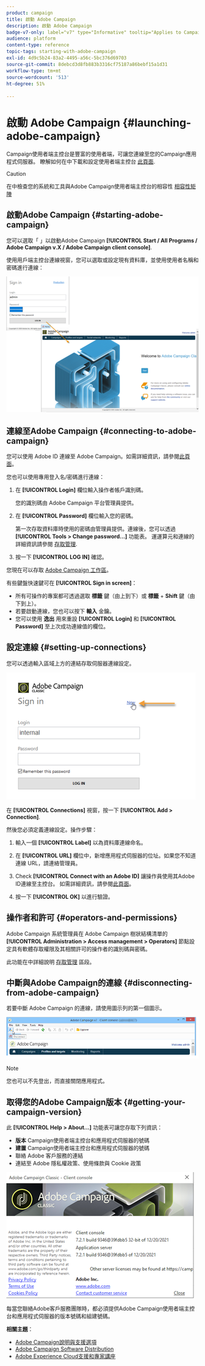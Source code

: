 ```yaml
---
product: campaign
title: 啟動 Adobe Campaign
description: 啟動 Adobe Campaign
badge-v7-only: label="v7" type="Informative" tooltip="Applies to Campaign Classic v7 only"
audience: platform
content-type: reference
topic-tags: starting-with-adobe-campaign
exl-id: 4d9c5b24-83a2-4495-a56c-5bc376d69703
source-git-commit: 8debcd3d8fb883b3316cf75187a86bebf15a1d31
workflow-type: tm+mt
source-wordcount: '513'
ht-degree: 51%

---
```


# 啟動 Adobe Campaign {#launching-adobe-campaign}



Campaign使用者端主控台是豐富的使用者端，可讓您連線至您的Campaign應用程式伺服器。 瞭解如何在中下載和設定使用者端主控台 [此頁面](../../installation/using/installing-the-client-console.md).

>[!CAUTION]
>
>在中檢查您的系統和工具與Adobe Campaign使用者端主控台的相容性 [相容性矩陣](../../rn/using/compatibility-matrix.md#ClientConsoleoperatingsystems)

## 啟動Adobe Campaign {#starting-adobe-campaign}

您可以選取「 」以啟動Adobe Campaign **[!UICONTROL Start / All Programs / Adobe Campaign v.X / Adobe Campaign client console]**.

使用用戶端主控台連線視窗，您可以選取或設定現有資料庫，並使用使用者名稱和密碼進行連線：

![](assets/acc-logon.png)

## 連線至Adobe Campaign {#connecting-to-adobe-campaign}

您可以使用 Adobe ID 連線至 Adobe Campaign。如需詳細資訊，請參閱[此頁面](../../integrations/using/about-adobe-id.md)。

您也可以使用專用登入名/密碼進行連線：

1. 在 **[!UICONTROL Login]** 欄位輸入操作者帳戶識別碼。

   您的識別碼由 Adobe Campaign 平台管理員提供。

1. 在 **[!UICONTROL Password]** 欄位輸入您的密碼。

   第一次存取資料庫時使用的密碼由管理員提供。連線後，您可以透過 **[!UICONTROL Tools > Change password...]** 功能表。 運運算元和連線的詳細資訊請參閱 [存取管理](../../platform/using/access-management.md).

1. 按一下 **[!UICONTROL LOG IN]** 確認。<!--You can also press the **Enter** key to launch connection.-->

您現在可以存取 [Adobe Campaign 工作區](../../platform/using/adobe-campaign-workspace.md)。

有些鍵盤快速鍵可在 **[!UICONTROL Sign in screen]**：
* 所有可操作的專案都可透過選取 **標籤** 鍵（由上到下）或 **標籤** + **Shift** 鍵（由下到上）。
* 若要啟動連線，您也可以按下 **輸入** 金鑰。
* 您可以使用 **逸出** 用來重設 **[!UICONTROL Login]** 和 **[!UICONTROL Password]** 至上次成功連線值的欄位。

## 設定連線 {#setting-up-connections}

您可以透過輸入區域上方的連結存取伺服器連線設定。

![](assets/s_ncs_user_connections_management.png)

在 **[!UICONTROL Connections]** 視窗，按一下 **[!UICONTROL Add > Connection]**.

然後您必須定義連線設定。操作步驟：

1. 輸入一個 **[!UICONTROL Label]** 以為資料庫連線命名。

1. 在 **[!UICONTROL URL]** 欄位中，新增應用程式伺服器的位址。如果您不知道連線 URL，請連絡管理員。

1. Check **[!UICONTROL Connect with an Adobe ID]** 讓操作員使用其Adobe ID連線至主控台。 如需詳細資訊，請參閱[此頁面](../../integrations/using/about-adobe-id.md)。

1. 按一下 **[!UICONTROL OK]** 以進行驗證。

## 操作者和許可 {#operators-and-permissions}

Adobe Campaign 系統管理員在 Adobe Campaign 樹狀結構清單的 **[!UICONTROL Administration > Access management > Operators]** 節點設定具有軟體存取權限及其相關許可的操作者的識別碼與密碼。

此功能在中詳細說明 [存取管理](../../platform/using/access-management.md) 區段。

## 中斷與Adobe Campaign的連線 {#disconnecting-from-adobe-campaign}

若要中斷 Adobe Campaign 的連線，請使用圖示列的第一個圖示。

![](assets/s_ncs_user_deconnexion.png)

>[!NOTE]
>
>您也可以不先登出，而直接關閉應用程式。

## 取得您的Adobe Campaign版本 {#getting-your-campaign-version}

此 **[!UICONTROL Help > About...]** 功能表可讓您存取下列資訊：

* **版本** Campaign使用者端主控台和應用程式伺服器的號碼
* **建置** Campaign使用者端主控台和應用程式伺服器的號碼
* 聯絡 Adobe 客戶服務的連結
* 連結至 Adobe 隱私權政策、使用條款與 Cookie 政策

![](assets/about-acc.png)

每當您聯絡Adobe客戶服務團隊時，都必須提供Adobe Campaign使用者端主控台和應用程式伺服器的版本號碼和組建號碼。

**相關主題**：

* [Adobe Campaign說明與支援選項](../../support.md)
* [Adobe Campaign Software Distribution](https://experience.adobe.com/#/downloads/content/software-distribution/en/campaign.html)
* [Adobe Experience Cloud支援和專家講座](https://helpx.adobe.com/tw/enterprise/admin-guide.html/enterprise/using/support-for-experience-cloud.ug.html)
